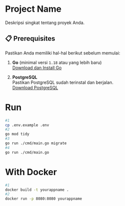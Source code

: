 # Project Name

Deskripsi singkat tentang proyek Anda.

## 📋 Prerequisites

Pastikan Anda memiliki hal-hal berikut sebelum memulai:

1. **Go** (minimal versi `1.18` atau yang lebih baru)  
   [Download dan Install Go](https://go.dev/dl/)

2. **PostgreSQL**  
   Pastikan PostgreSQL sudah terinstal dan berjalan.  
   [Download PostgreSQL](https://www.postgresql.org/download/)

# Run

```bash
#1
cp .env.example .env
#2
go mod tidy
#3
go run ./cmd/main.go migrate
#4
go run ./cmd/main.go
```

# With Docker

```bash
#1
docker build -t yourappname .
#2
docker run -p 8080:8080 yourappname
```
